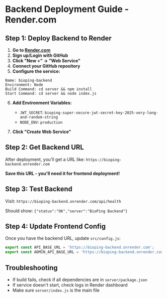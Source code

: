 # Backend Deployment Guide - Render.com

## Step 1: Deploy Backend to Render

1. **Go to [Render.com](https://render.com)**
2. **Sign up/Login with GitHub**
3. **Click "New +" → "Web Service"**
4. **Connect your GitHub repository**
5. **Configure the service:**

```
Name: bioping-backend
Environment: Node
Build Command: cd server && npm install
Start Command: cd server && node index.js
```

6. **Add Environment Variables:**
   - `JWT_SECRET`: `bioping-super-secure-jwt-secret-key-2025-very-long-and-random-string`
   - `NODE_ENV`: `production`

7. **Click "Create Web Service"**

## Step 2: Get Backend URL

After deployment, you'll get a URL like:
`https://bioping-backend.onrender.com`

**Save this URL - you'll need it for frontend deployment!**

## Step 3: Test Backend

Visit: `https://bioping-backend.onrender.com/api/health`

Should show: `{"status":"OK","server":"BioPing Backend"}`

## Step 4: Update Frontend Config

Once you have the backend URL, update `src/config.js`:

```javascript
export const API_BASE_URL = 'https://bioping-backend.onrender.com';
export const ADMIN_API_BASE_URL = 'https://bioping-backend.onrender.com';
```

## Troubleshooting

- If build fails, check if all dependencies are in `server/package.json`
- If service doesn't start, check logs in Render dashboard
- Make sure `server/index.js` is the main file 